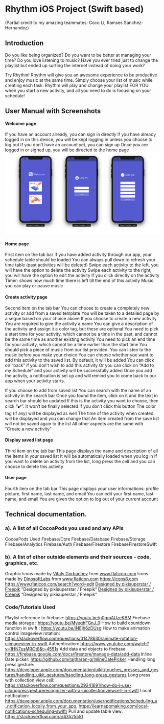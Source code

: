 # Rhythm iOS Project (Swift based)
(Partial credit to my amazing teammates:  Coco Li, Ramses Sanchez-Hernandez)
## Introduction
Do you like being organized? Do you want to be better at managing your time? Do you love listening to music? Have you ever tried just to change the playlist but ended up surfing the internet instead of doing your work?

Try Rhythm! Rhythm will give you an awesome experience to be productive and enjoy music at the same time. Simply choose your list of music while creating each task. Rhythm will play and change your playlist FOR YOU when you start a new activity, and all you need to do is focusing on your schedule!

## User Manual with Screenshots
#### Welcome page
If you have an account already, you can sign in directly
If you have already logged in on this device, you will be kept logging in unless you choose to log out
If you don’t have an account yet, you can sign up
Once you are logged in or signed up, you will be directed to the home page
![](/screenshots/1.png)
#### Home page
First item on the tab bar
If you have added activity through our app, your schedule table should be loaded
You can always pull down to refresh your time table (past activities will be deleted)
Swipe each activity to the left, you will have the option to delete the activity
Swipe each activity to the right, you will have the option to edit the activity
If you click directly on the activity
Timer: shows how much time there is left till the end of this activity
Music: you can play or pause music

#### Create activity page
Second item on the tab bar
You can choose to create a completely new activity or add from a saved template
You will be taken to a detailed page by a segue based on your choice above
If you choose to create a new activity
You are required to give the activity a name
You can give a description of the activity and assign it a color tag, but these are optional
You need to pick a start time for your activity, which cannot be a time in the past, and cannot be the same time as another existing activity
You need to pick an end time for your activity, which cannot be a time earlier than the start time
You should pick a piece of music from our list provided. You can listen to the music before you make your choice
You can choose whether you want to add this activity to the saved list. By default, it will be added
You can click on “back” if you don’t wish to add this activity
Or you can click on “Add to my Schedule” and your activity will be successfully added
Once you add the activity, a notification is set up and will remind you to come back to our app when your activity starts.


If you choose to add from saved list
You can search with the name of an activity in the search bar
Once you found the item, click on it and the text in search bar should be updated
If this is the activity you want to choose, then click “✔️”. It won’t be finally selected if you don’t click this button
The color tag (if any) will be displayed as well
The time of the activity when created will be displayed and you can change that
An item created from the save list will not be saved again to the list
All other aspects are the same with “Create a new activity”

#### Display saved list page
Third item on the tab bar
This page displays the name and description of all the items in your saved list
It will be automatically loaded when you log in
If you want to delete an activity from the list, long press the cell and you can choose to delete this activity

#### User page
Fourth item on the tab bar
This page displays your user informations: profile picture, first name, last name, and email
You can edit your first name, last name, and email
You are given the option to log out of your current account





## Technical documentation.
   ### a). A list of all CocoaPods you used and any APIs
CocoaPods Used
Firebase/Core
Firebase/Database
Firebase/Storage
Firebase/Analytics
Firebase/Auth
Firebase/Firestore
FirebaseFirestoreSwift
   ### b). A list of other outside elements and their sources - code, graphics, etc.
Graphic
Icons made by <a href="https://www.flaticon.com/authors/vitaly-gorbachev" title="Vitaly Gorbachev">Vitaly Gorbachev</a> from <a href="https://www.flaticon.com/" title="Flaticon"> www.flaticon.com</a>
Icons made by <a href="https://www.flaticon.com/authors/dinosoftlabs" title="DinosoftLabs">DinosoftLabs</a> from <a href="https://www.flaticon.com/" title="Flaticon"> www.flaticon.com</a>
https://icons8.com
https://www.flaticon.com/search?word=edit
<a href="http://www.freepik.com">Designed by pikisuperstar / Freepik</a> "Designed by pikisuperstar / Freepik"
<a href="http://www.freepik.com">Designed by pikisuperstar / Freepik</a>
"Designed by pikisuperstar / Freepik"

   ### Code/Tutorials Used
Playlist reference to firebase: https://youtu.be/g0gmAUzeKBM
Firebase media storage : https://youtu.be/MyeqhFGnJ_0
How to build countdown function in swift : https://youtu.be/iNEjh6zDUsg
How to make animation control imageview rotation: https://stackoverflow.com/questions/31478630/animate-rotation-uiimageview-in-swift
Authentication: https://www.youtube.com/watch?v=1HN7usMROt8&t=4551s
Add data and objects to firebase https://firebase.google.com/docs/firestore/manage-data/add-data
Inline Date picker: https://github.com/rajtharan-g/InlineDatePicker
Handling long press gesture: https://developer.apple.com/documentation/uikit/touches_presses_and_gestures/handling_uikit_gestures/handling_long-press_gestures
Long press with collection view cell: https://stackoverflow.com/questions/29241691/how-do-i-use-uilongpressgesturerecognizer-with-a-uicollectionviewcell-in-swift
Local notification: https://developer.apple.com/documentation/usernotifications/scheduling_a_notification_locally_from_your_app, https://learnappmaking.com/local-notifications-scheduling-swift/
Pull and update table view: https://stackoverflow.com/a/43525551

